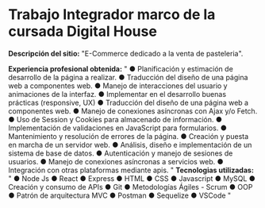# Trabajo Integrador marco de la cursada Digital House

<b>Descripción del sitio:</b> "E-Commerce dedicado a la venta de pasteleria".

<b>Experiencia profesional obtenida:</b>
"
● Planificación y estimación de desarrollo de la página a realizar.
● Traducción del diseño de una página web a componentes web.
● Manejo de interacciones del usuario y animaciones de la interfaz.
● Implementar en el desarrollo buenas prácticas (responsive, UX)
● Traducción del diseño de una página web a componentes web.
● Manejo de conexiones asíncronas con Ajax y/o Fetch.
● Uso de Session y Cookies para almacenado de información.
● Implementación de validaciones en JavaScript para formularios.
● Mantenimiento y resolución de errores de la página.
● Creación y puesta en marcha de un servidor web.
● Análisis, diseño e implementación de un sistema de base de datos.
● Autenticación y manejo de sesiones de usuarios.
● Manejo de conexiones asíncronas a servicios web.
● Integración con otras plataformas mediante apis.
"
<b>Tecnologias utilizadas:</b>
"
● Node Js
● React
● Express
● HTML
● CSS
● Javascript
● MySQL
● Creación y consumo de APIs
● Git
● Metodologías Ágiles - Scrum
● OOP
● Patrón de arquitectura MVC
● Postman
● Sequelize
● VSCode
"
